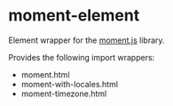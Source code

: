 moment-element
==============
Element wrapper for the [moment.js](http://momentjs.com) library.

Provides the following import wrappers:

* moment.html
* moment-with-locales.html
* moment-timezone.html
